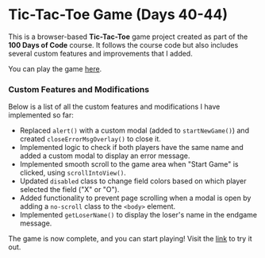 # Tic-Tac-Toe Game (Days 40-44)

This is a browser-based **Tic-Tac-Toe** game project created as part of the **100 Days of Code** course. 
It follows the course code but also includes several custom features and improvements that I added.

You can play the game [here](https://maximilian-tic-tac-toe-days-40-44.netlify.app/).

### Custom Features and Modifications

Below is a list of all the custom features and modifications I have implemented so far:
- Replaced `alert()` with a custom modal (added to `startNewGame()`) and created `closeErrorMsgOverlay()` to close it.
- Implemented logic to check if both players have the same name and added a custom modal to display an error message.
- Implemented smooth scroll to the game area when "Start Game" is clicked, using `scrollIntoView()`.
- Updated `disabled` class to change field colors based on which player selected the field ("X" or "O").
- Added functionality to prevent page scrolling when a modal is open by adding a `no-scroll` class to the `<body>` element.
- Implemented `getLoserName()` to display the loser's name in the endgame message.

The game is now complete, and you can start playing! Visit the [link](https://maximilian-tic-tac-toe-days-40-44.netlify.app/) to try it out.
